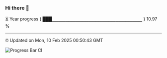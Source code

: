 ### Hi there 👋

⏳ Year progress { ███▁▁▁▁▁▁▁▁▁▁▁▁▁▁▁▁▁▁▁▁▁▁▁▁▁▁▁ } 10.97 %

---

⏰ Updated on Mon, 10 Feb 2025 00:50:43 GMT

![Progress Bar CI](https://github.com/Shyam-Makwana/GitHub-Actions-Demo/workflows/Progress%20Bar%20CI/badge.svg)
